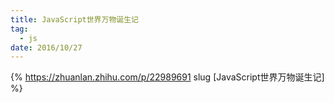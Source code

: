 ```yaml
---
title: JavaScript世界万物诞生记
tag:
  - js
date: 2016/10/27
---
```


{% https://zhuanlan.zhihu.com/p/22989691 slug [JavaScript世界万物诞生记] %}
